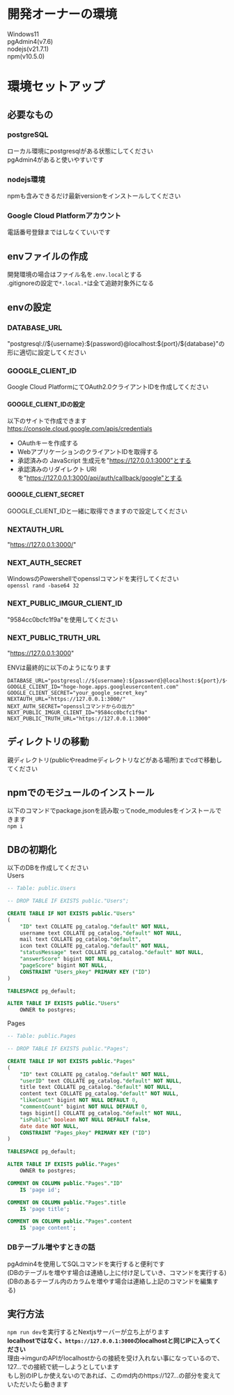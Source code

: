 # 開発オーナーの環境
Windows11  
pgAdmin4(v7.6)  
nodejs(v21.7.1)  
npm(v10.5.0)  

# 環境セットアップ
## 必要なもの
### postgreSQL
ローカル環境にpostgresqlがある状態にしてください  
pgAdmin4があると使いやすいです  
### nodejs環境
npmも含みできるだけ最新versionをインストールしてください  
### Google Cloud Platformアカウント
電話番号登録まではしなくていいです

## envファイルの作成
開発環境の場合はファイル名を`.env.local`とする  
.gitignoreの設定で`*.local.*`は全て追跡対象外になる  

## envの設定
### DATABASE_URL
"postgresql://\${username}:\${password}@localhost:\${port}/\${database}"の形に適切に設定してください

### GOOGLE_CLIENT_ID
Google Cloud PlatformにてOAuth2.0クライアントIDを作成してください  
#### GOOGLE_CLIENT_IDの設定
以下のサイトで作成できます  
https://console.cloud.google.com/apis/credentials  
- OAuthキーを作成する  
- WebアプリケーションのクライアントIDを取得する  
- 承認済みの JavaScript 生成元を"https://127.0.0.1:3000"とする  
- 承認済みのリダイレクト URIを"https://127.0.0.1:3000/api/auth/callback/google"とする  

#### GOOGLE_CLIENT_SECRET
GOOGLE_CLIENT_IDと一緒に取得できますので設定してください  

### NEXTAUTH_URL
"https://127.0.0.1:3000/"

### NEXT_AUTH_SECRET
WindowsのPowershellでopensslコマンドを実行してください  
`openssl rand -base64 32`

### NEXT_PUBLIC_IMGUR_CLIENT_ID
"9584cc0bcfc1f9a"を使用してください

### NEXT_PUBLIC_TRUTH_URL
"https://127.0.0.1:3000"

ENVは最終的に以下のようになります
```
DATABASE_URL="postgresql://${username}:${password}@localhost:${port}/${database}"
GOOGLE_CLIENT_ID="hoge-hoge.apps.googleusercontent.com"
GOOGLE_CLIENT_SECRET="your_google_secret_key"
NEXTAUTH_URL="https://127.0.0.1:3000/"
NEXT_AUTH_SECRET="opensslコマンドからの出力"
NEXT_PUBLIC_IMGUR_CLIENT_ID="9584cc0bcfc1f9a"
NEXT_PUBLIC_TRUTH_URL="https://127.0.0.1:3000"
```

## ディレクトリの移動
親ディレクトリ(publicやreadmeディレクトリなどがある場所)までcdで移動してください

## npmでのモジュールのインストール
以下のコマンドでpackage.jsonを読み取ってnode_modulesをインストールできます  
`npm i`

## DBの初期化
以下のDBを作成してください  
Users
```sql
-- Table: public.Users

-- DROP TABLE IF EXISTS public."Users";

CREATE TABLE IF NOT EXISTS public."Users"
(
    "ID" text COLLATE pg_catalog."default" NOT NULL,
    username text COLLATE pg_catalog."default" NOT NULL,
    mail text COLLATE pg_catalog."default",
    icon text COLLATE pg_catalog."default" NOT NULL,
    "statusMessage" text COLLATE pg_catalog."default" NOT NULL,
    "answerScore" bigint NOT NULL,
    "pageScore" bigint NOT NULL,
    CONSTRAINT "Users_pkey" PRIMARY KEY ("ID")
)

TABLESPACE pg_default;

ALTER TABLE IF EXISTS public."Users"
    OWNER to postgres;
```
Pages
```sql
-- Table: public.Pages

-- DROP TABLE IF EXISTS public."Pages";

CREATE TABLE IF NOT EXISTS public."Pages"
(
    "ID" text COLLATE pg_catalog."default" NOT NULL,
    "userID" text COLLATE pg_catalog."default" NOT NULL,
    title text COLLATE pg_catalog."default" NOT NULL,
    content text COLLATE pg_catalog."default" NOT NULL,
    "likeCount" bigint NOT NULL DEFAULT 0,
    "commentCount" bigint NOT NULL DEFAULT 0,
    tags bigint[] COLLATE pg_catalog."default" NOT NULL,
    "isPublic" boolean NOT NULL DEFAULT false,
    date date NOT NULL,
    CONSTRAINT "Pages_pkey" PRIMARY KEY ("ID")
)

TABLESPACE pg_default;

ALTER TABLE IF EXISTS public."Pages"
    OWNER to postgres;

COMMENT ON COLUMN public."Pages"."ID"
    IS 'page id';

COMMENT ON COLUMN public."Pages".title
    IS 'page title';

COMMENT ON COLUMN public."Pages".content
    IS 'page content';
```

### DBテーブル増やすときの話
pgAdmin4を使用してSQLコマンドを実行すると便利です  
(DBのテーブルを増やす場合は連絡し上に付け足していき、コマンドを実行する)  
(DBのあるテーブル内のカラムを増やす場合は連絡し上記のコマンドを編集する)

## 実行方法
`npm run dev`を実行するとNextjsサーバーが立ち上がります  
<b>localhostではなく、`https://127.0.0.1:3000`のlocalhostと同じIPに入ってください</b>  
理由→imgurのAPIがlocalhostからの接続を受け入れない事になっているので、127...での接続で統一しようとしています  
もし別のIPしか使えないのであれば、このmd内のhttps://127...の部分を変えていただいたら動きます  